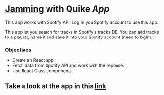 # [Jamming](https://dynamic-cheesecake-dd375c.netlify.app) with Quike _App_

This app works with Spotify API.
Log In you Spotify account to use this app. 

This app let you search for tracks in Spotify's tracks DB.
You can add tracks to a playlist, name it and save it into your Spotify account (need to logIn).

### Objectives
* Create an React app
* Fetch data from Spotify API and work with the reponse.
* Use React Class components.



## Take a look at the app in this [link](https://dynamic-cheesecake-dd375c.netlify.app)
